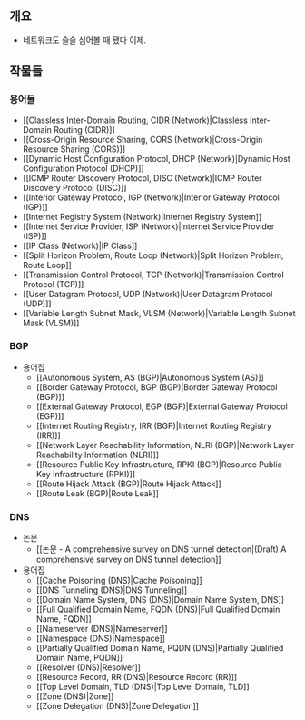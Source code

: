 ## 개요

- 네트워크도 슬슬 심어볼 때 됐다 이제.

## 작물들

### 용어들

- [[Classless Inter-Domain Routing, CIDR (Network)|Classless Inter-Domain Routing (CIDR)]]
- [[Cross-Origin Resource Sharing, CORS (Network)|Cross-Origin Resource Sharing (CORS)]]
- [[Dynamic Host Configuration Protocol, DHCP (Network)|Dynamic Host Configuration Protocol (DHCP)]]
- [[ICMP Router Discovery Protocol, DISC (Network)|ICMP Router Discovery Protocol (DISC)]]
- [[Interior Gateway Protocol, IGP (Network)|Interior Gateway Protocol (IGP)]]
- [[Internet Registry System (Network)|Internet Registry System]]
- [[Internet Service Provider, ISP (Network)|Internet Service Provider (ISP)]]
- [[IP Class (Network)|IP Class]]
- [[Split Horizon Problem, Route Loop (Network)|Split Horizon Problem, Route Loop]]
- [[Transmission Control Protocol, TCP (Network)|Transmission Control Protocol (TCP)]]
- [[User Datagram Protocol, UDP (Network)|User Datagram Protocol (UDP)]]
- [[Variable Length Subnet Mask, VLSM (Network)|Variable Length Subnet Mask (VLSM)]]

### BGP

- 용어집
	- [[Autonomous System, AS (BGP)|Autonomous System (AS)]]
	- [[Border Gateway Protocol, BGP (BGP)|Border Gateway Protocol (BGP)]]
	- [[External Gateway Protocol, EGP (BGP)|External Gateway Protocol (EGP)]]
	- [[Internet Routing Registry, IRR (BGP)|Internet Routing Registry (IRR)]]
	- [[Network Layer Reachability Information, NLRI (BGP)|Network Layer Reachability Information (NLRI)]]
	- [[Resource Public Key Infrastructure, RPKI (BGP)|Resource Public Key Infrastructure (RPKI)]]
	- [[Route Hijack Attack (BGP)|Route Hijack Attack]]
	- [[Route Leak (BGP)|Route Leak]]

### DNS

- 논문
	- [[논문 - A comprehensive survey on DNS tunnel detection|(Draft) A comprehensive survey on DNS tunnel detection]]
- 용어집
	- [[Cache Poisoning (DNS)|Cache Poisoning]]
	- [[DNS Tunneling (DNS)|DNS Tunneling]]
	- [[Domain Name System, DNS (DNS)|Domain Name System, DNS]]
	- [[Full Qualified Domain Name, FQDN (DNS)|Full Qualified Domain Name, FQDN]]
	- [[Nameserver (DNS)|Nameserver]]
	- [[Namespace (DNS)|Namespace]]
	- [[Partially Qualified Domain Name, PQDN (DNS)|Partially Qualified Domain Name, PQDN]]
	- [[Resolver (DNS)|Resolver]]
	- [[Resource Record, RR (DNS)|Resource Record (RR)]]
	- [[Top Level Domain, TLD (DNS)|Top Level Domain, TLD]]
	- [[Zone (DNS)|Zone]]
	- [[Zone Delegation (DNS)|Zone Delegation]]